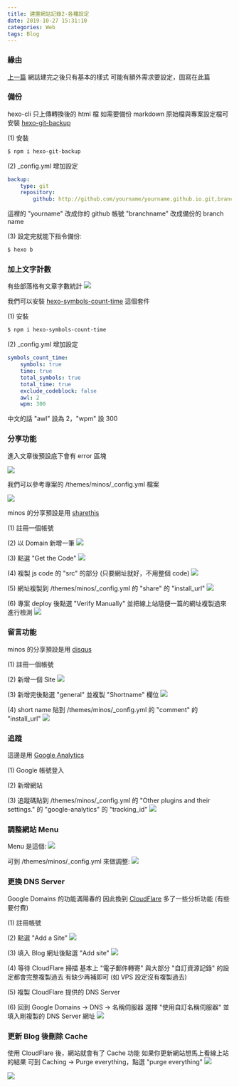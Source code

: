 ```yaml
---
title: 建置網站記錄2-各種設定
date: 2019-10-27 15:31:10
categories: Web
tags: Blog
---
```


### 緣由

[上一篇](./2019-10-建置網站紀錄) 網誌建完之後只有基本的樣式
可能有額外需求要設定，固寫在此篇

### 備份

hexo-cli 只上傳轉換後的 html 檔
如需要備份 markdown 原始檔與專案設定檔可安裝 [hexo-git-backup](https://github.com/coneycode/hexo-git-backup)

(1) 安裝

```bash
$ npm i hexo-git-backup
```

(2) _config.yml 增加設定

```yml
backup:
    type: git
    repository:
        github: http://github.com/yourname/yourname.github.io.git,branchname
```

這裡的 "yourname" 改成你的 github 帳號
"branchname" 改成備份的 branch name

(3) 設定完就能下指令備份:

```bash
$ hexo b
```

### 加上文字計數

有些部落格有文章字數統計
![](./2019-10-建置網站記錄2-各種設定/word_count.png)

我們可以安裝 [hexo-symbols-count-time](https://github.com/theme-next/hexo-symbols-count-time) 這個套件

(1) 安裝

```bash
$ npm i hexo-symbols-count-time
```

(2) _config.yml 增加設定

```yml
symbols_count_time:
    symbols: true
    time: true
    total_symbols: true
    total_time: true
    exclude_codeblock: false
    awl: 2
    wpm: 300
```

中文的話 "awl" 設為 2，"wpm" 設 300

### 分享功能

進入文章後預設底下會有 error 區塊

![](./2019-10-建置網站記錄2-各種設定/default_config_error.png)

我們可以參考專案的 /themes/minos/_config.yml 檔案

![](./2019-10-建置網站記錄2-各種設定/minos_config.png)

minos 的分享預設是用 [sharethis](https://sharethis.com/)

(1) 註冊一個帳號

(2) 以 Domain 新增一筆
![](./2019-10-建置網站記錄2-各種設定/sharethis1.png)

(3) 點選 "Get the Code"
![](./2019-10-建置網站記錄2-各種設定/sharethis2.png)

(4) 複製 js code 的 "src" 的部分 (只要網址就好，不用整個 code)
![](./2019-10-建置網站記錄2-各種設定/sharethis3.png)

(5) 網址複製到 /themes/minos/_config.yml 的 "share" 的 "install_url"
![](./2019-10-建置網站記錄2-各種設定/sharethis4.png)

(6) 專案 deploy 後點選 "Verify Manually" 並把線上站隨便一篇的網址複製過來進行檢測
![](./2019-10-建置網站記錄2-各種設定/sharethis5.png)

### 留言功能

minos 的分享預設是用 [disqus](https://disqus.com/)

(1) 註冊一個帳號

(2) 新增一個 Site
![](./2019-10-建置網站記錄2-各種設定/disqus1.png)

(3) 新增完後點選 "general" 並複製 "Shortname" 欄位
![](./2019-10-建置網站記錄2-各種設定/disqus2.png)

(4) short name 貼到 /themes/minos/_config.yml 的 "comment" 的 "install_url"
![](./2019-10-建置網站記錄2-各種設定/disqus3.png)

### 追蹤

這邊是用 [Google Analytics](https://analytics.google.com/analytics/web/)

(1) Google 帳號登入

(2) 新增網站

(3) 追蹤碼貼到 /themes/minos/_config.yml 的 "Other plugins and their settings." 的 "google-analytics" 的  "tracking_id"
![](./2019-10-建置網站記錄2-各種設定/google_analytics.png)

### 調整網站 Menu

Menu 是這個:
![](./2019-10-建置網站記錄2-各種設定/menu1.png)

可到 /themes/minos/_config.yml 來做調整:
![](./2019-10-建置網站記錄2-各種設定/menu2.png)

### 更換 DNS Server

Google Domains 的功能滿陽春的
因此換到 [CloudFlare](https://www.cloudflare.com/) 多了一些分析功能 (有些要付費)

(1) 註冊帳號

(2) 點選 "Add a Site"
![](./2019-10-建置網站記錄2-各種設定/dns1.png)

(3) 填入 Blog 網址後點選 "Add site"
![](./2019-10-建置網站記錄2-各種設定/dns2.png)

(4) 等待 CloudFlare 掃描
基本上 "電子郵件轉寄" 與大部分 "自訂資源記錄" 的設定都會完整複製過去
有缺少再補即可 (如 VPS 設定沒有複製過去)

(5) 複製 CloudFlare 提供的 DNS Server

(6) 回到 Google Domains -> DNS -> 名稱伺服器
選擇 "使用自訂名稱伺服器" 並填入剛複製的 DNS Server 網址
![](./2019-10-建置網站記錄2-各種設定/dns3.png)

### 更新 Blog 後刪除 Cache

使用 CloudFlare 後，網站就會有了 Cache 功能
如果你更新網站想馬上看線上站的結果
可到 Caching -> Purge everything，點選 "purge everything"
![](./2019-10-建置網站記錄2-各種設定/cloudflare_caching1.png)

![](./2019-10-建置網站記錄2-各種設定/cloudflare_caching2.png)
